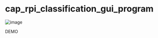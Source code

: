# cap_rpi_classification_gui_program
![image](https://github.com/yunplant/cap_rpi_classification_gui_program/assets/66478500/410f31ac-7bfa-43a6-bd93-c1ec7739c894)

DEMO
